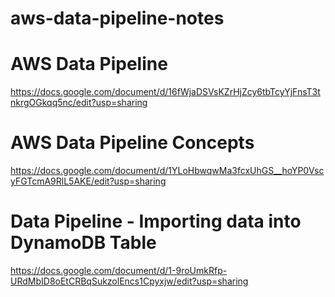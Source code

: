 # aws-data-pipeline-notes

# AWS Data Pipeline
https://docs.google.com/document/d/16fWjaDSVsKZrHjZcy6tbTcyYjFnsT3tnkrgOGkqq5nc/edit?usp=sharing

# AWS Data Pipeline Concepts
https://docs.google.com/document/d/1YLoHbwqwMa3fcxUhGS__hoYP0VscyFGTcmA9RlL5AKE/edit?usp=sharing

# Data Pipeline - Importing data into DynamoDB Table
https://docs.google.com/document/d/1-9roUmkRfp-URdMbID8oEtCRBqSukzolEncs1Cpyxjw/edit?usp=sharing
